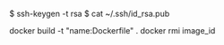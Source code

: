 $ ssh-keygen -t rsa
$ cat ~/.ssh/id_rsa.pub


docker build -t "name:Dockerfile" .
docker rmi image_id
